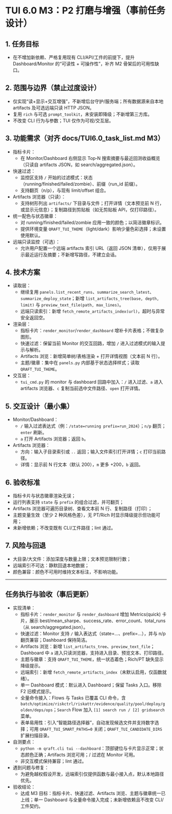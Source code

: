 # TUI 6.0 M3：P2 打磨与增强（事前任务设计）

## 1. 任务目标
- 在不增加新依赖、严格复用现有 CLI/API/工件的前提下，提升 Dashboard/Monitor 的“可读性 + 可操作性”，补齐 M2 骨架后的可用性缺口。

## 2. 范围与边界（禁止过度设计）
- 仅实现“读+显示+交互增强”，不新增后台守护/服务端；所有数据源来自本地 artifacts 及可选远端只读 HTTP JSON。
- 复用 `rich` 与可选 `prompt_toolkit`，未安装即降级；不新增第三方库。
- 不改变 CLI 行为与参数；TUI 仅作为可视/交互层。

## 3. 功能需求（对齐 docs/TUI6.0_task_list.md M3）
- 指标卡片：
  - 在 Monitor/Dashboard 右侧显示 Top‑N 搜索摘要与最近回测收益概览（只读自 artifacts JSON，如 search/aggregated.json）。
- 快速过滤：
  - 监控区支持 `/` 开始的过滤模式：状态（running/finished/failed/zombie）、前缀（run_id 前缀）。
  - 支持翻页（n/p），与现有 limit/offset 组合。
- Artifacts 浏览器（只读）：
  - 支持树形列出 `artifacts/` 下目录与文件；打开详情（文本预览前 N 行，或显示元信息）；复制路径到剪贴板（如无剪贴板 API，仅打印路径）。
- 统一配色与状态徽章：
  - 对 running/finished/failed/zombie 应用一致的颜色；以简洁徽章标识。
  - 提供环境变量 `QRAFT_TUI_THEME`（light/dark）影响少量色彩选择；未设置使用默认。
- 远端只读监控（可选）：
  - 允许用户配置一个远端 artifacts 索引 URL（返回 JSON 清单），仅用于展示最近运行及摘要；不新增写路径，不建立会话。

## 4. 技术方案
- 读取层：
  - 继续复用 `panels.list_recent_runs`、`summarize_search_latest`、`summarize_deploy_state`；新增 `list_artifacts_tree(base, depth, limit)` 与 `preview_text_file(path, max_lines)`。
  - 远端只读索引：新增 `fetch_remote_artifacts_index(url)`，超时与异常安全返回空。
- 渲染层：
  - 指标卡片：`render_monitor`/`render_dashboard` 增补卡片表格；不做复杂图形。
  - 快速过滤：保留当前 Monitor 的交互回路，增加 `/` 进入过滤模式的输入提示与解析。
  - Artifacts 浏览：新增简单树/表格渲染 + 打开详情视图（文本前 N 行）。
  - 主题/徽章：集中在 `panels.py` 内部基于状态选择样式；读取 `QRAFT_TUI_THEME`。
- 交互层：
  - `tui_cmd.py` 的 monitor 与 dashboard 回路中加入：`/` 进入过滤、`a` 进入 artifacts 浏览器、`c` 复制当前选中文件路径、`open` 打开详情。

## 5. 交互设计（最小集）
- Monitor/Dashboard：
  - `/` 输入过滤表达式（例：`/state=running prefix=run_2024`）；`n/p` 翻页；`enter` 刷新。
  - `a` 打开 Artifacts 浏览器；返回 `b`。
- Artifacts 浏览器：
  - 方向：输入子目录索引或 `..` 返回；输入文件索引打开详情；`c` 打印当前路径。
  - 详情：显示前 N 行文本（默认 200），`m` 更多 +200，`b` 返回。

## 6. 验收标准
- 指标卡片与状态徽章渲染无误；
- 运行列表支持 `state` 与 `prefix` 的组合过滤，并可翻页；
- Artifacts 浏览器可遍历目录树、查看文本前 N 行、复制路径（打印）；
- 主题变量生效（至少 2 种风格色差），无 PT/Rich 时显示降级提示但功能可用；
- 未新增依赖；不改变既有 CLI/工件路径；lint 通过。

## 7. 风险与回退
- 大目录/大文件：添加深度与数量上限；文本预览限制行数；
- 远端索引不可达：静默回退本地数据；
- 颜色兼容：颜色不可用时维持文本标注，不影响功能。

---

## 任务执行与验收（事后更新）
- 实现清单：
  - 指标卡片：`render_monitor` 与 `render_dashboard` 增加 Metrics(quick) 卡片，展示 best/mean_sharpe、success_rate、error_count、total_runs（从 search/aggregated.json）。
  - 快速过滤：Monitor 支持 `/` 输入表达式（state=...、prefix=...），并与 n/p 翻页兼容；Dashboard 保持简洁。
  - Artifacts 浏览：新增 `list_artifacts_tree`、`preview_text_file`；Dashboard 中 `a` 进入只读浏览器，支持进入目录、预览文本、打印路径。
  - 主题与徽章：支持 `QRAFT_TUI_THEME`，统一状态着色；Rich/PT 缺失显示降级提示。
  - 远端索引：新增 `fetch_remote_artifacts_index`（未默认启用，仅函数就绪）。
  - 单一 Dashboard 模式：默认进入 Dashboard；保留 Tasks 入口。移除 F2 旧模式提示。
  - 全量命令接入：Flows 与 Tasks 已覆盖 CLI 命令，含 `batch/optimize/riskctrl/riskattr/evidence/quality/pool/deploy/golden/deps/ops`；`Search` Flow 加入 `[1] search run / [2] gridsearch` 菜单。
  - 表单易用性：引入“智能路径选择器”，自动发现候选文件并支持数字选择；可用 `QRAFT_TUI_SMART_PATHS=0` 关闭；`QRAFT_TUI_CANDIDATE_DIRS` 扩展扫描目录。
- 自测要点：
  - `python -m qraft.cli tui --dashboard`：顶部键位与卡片显示正常；状态颜色正确；Artifacts 浏览可用；/ 过滤在 Monitor 可用。
  - 非交互模式保持兼容；lint 通过。
- 遇到问题与修复：
  - 为避免越权假设开发，远端索引仅提供函数与最小接入点，默认本地路径优先。
- 验收结论：
  - 达成 M3 目标：指标卡片、快速过滤、Artifacts 浏览、主题与徽章统一已上线；单一 Dashboard 与全量命令接入完成；未新增依赖且不改变 CLI/工件契约。
